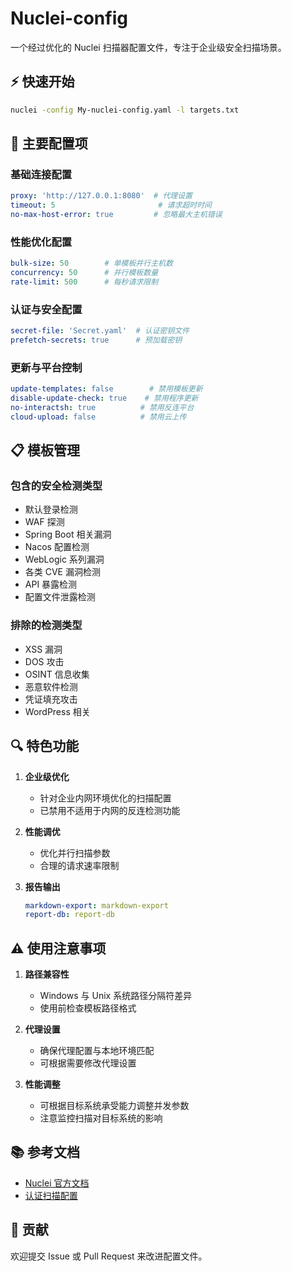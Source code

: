 # Nuclei-config

一个经过优化的 Nuclei 扫描器配置文件，专注于企业级安全扫描场景。

## ⚡️ 快速开始

```bash
nuclei -config My-nuclei-config.yaml -l targets.txt
```

## 🔨 主要配置项

### 基础连接配置
```yaml
proxy: 'http://127.0.0.1:8080'  # 代理设置
timeout: 5                       # 请求超时时间
no-max-host-error: true         # 忽略最大主机错误
```

### 性能优化配置
```yaml
bulk-size: 50        # 单模板并行主机数
concurrency: 50      # 并行模板数量
rate-limit: 500      # 每秒请求限制
```

### 认证与安全配置
```yaml
secret-file: 'Secret.yaml'  # 认证密钥文件
prefetch-secrets: true      # 预加载密钥
```

### 更新与平台控制
```yaml
update-templates: false        # 禁用模板更新
disable-update-check: true    # 禁用程序更新
no-interactsh: true          # 禁用反连平台
cloud-upload: false          # 禁用云上传
```

## 📋 模板管理

### 包含的安全检测类型
- 默认登录检测
- WAF 探测
- Spring Boot 相关漏洞
- Nacos 配置检测
- WebLogic 系列漏洞
- 各类 CVE 漏洞检测
- API 暴露检测
- 配置文件泄露检测

### 排除的检测类型
- XSS 漏洞
- DOS 攻击
- OSINT 信息收集
- 恶意软件检测
- 凭证填充攻击
- WordPress 相关

## 🔍 特色功能

1. **企业级优化**
   - 针对企业内网环境优化的扫描配置
   - 已禁用不适用于内网的反连检测功能

2. **性能调优**
   - 优化并行扫描参数
   - 合理的请求速率限制

3. **报告输出**
   ```yaml
   markdown-export: markdown-export
   report-db: report-db
   ```

## ⚠️ 使用注意事项

1. **路径兼容性**
   - Windows 与 Unix 系统路径分隔符差异
   - 使用前检查模板路径格式

2. **代理设置**
   - 确保代理配置与本地环境匹配
   - 可根据需要修改代理设置

3. **性能调整**
   - 可根据目标系统承受能力调整并发参数
   - 注意监控扫描对目标系统的影响

## 📚 参考文档

- [Nuclei 官方文档](https://docs.projectdiscovery.io/tools/nuclei/running#nuclei-config)
- [认证扫描配置](https://docs.projectdiscovery.io/tools/nuclei/authenticated-scans#static-authentication)

## 🤝 贡献

欢迎提交 Issue 或 Pull Request 来改进配置文件。
